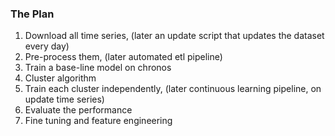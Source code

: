 ### The Plan 

1. Download all time series, (later an update script that updates the dataset every day)
2. Pre-process them, (later automated etl pipeline)
3. Train a base-line model on chronos
4. Cluster algorithm
5. Train each cluster independently, (later continuous learning pipeline, on update time series)
6. Evaluate the performance
7. Fine tuning and feature engineering